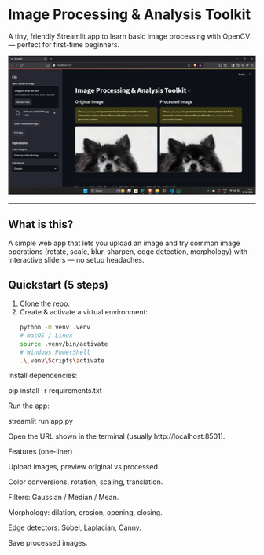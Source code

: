 # Image Processing & Analysis Toolkit

A tiny, friendly Streamlit app to learn basic image processing with OpenCV — perfect for first-time beginners.

![App screenshot](image.png)

---

## What is this?
A simple web app that lets you upload an image and try common image operations (rotate, scale, blur, sharpen, edge detection, morphology) with interactive sliders — no setup headaches.

## Quickstart (5 steps)
1. Clone the repo.  
2. Create & activate a virtual environment:
   ```bash
   python -m venv .venv
   # macOS / Linux
   source .venv/bin/activate
   # Windows PowerShell
   .\.venv\Scripts\activate
Install dependencies:

pip install -r requirements.txt


Run the app:

streamlit run app.py


Open the URL shown in the terminal (usually http://localhost:8501).

Features (one-liner)

Upload images, preview original vs processed.

Color conversions, rotation, scaling, translation.

Filters: Gaussian / Median / Mean.

Morphology: dilation, erosion, opening, closing.

Edge detectors: Sobel, Laplacian, Canny.

Save processed images.
